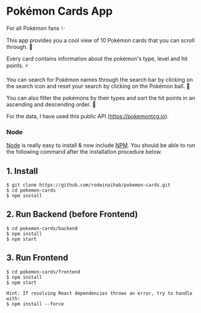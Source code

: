 # Pokémon Cards App

For all Pokémon fans ✨

This app provides you a cool view of 10 Pokémon cards that you can scroll through. 🍄

Every card contains information about the pokémon's type, level and hit points. ⚡️

You can search for Pokémon names through the search bar by clicking on the search icon and reset your search by clicking on the Pokémon ball. 🔮

You can also filter the pokémons by their types and sort the hit points in an ascending and descending order. 🚀

For the data, I have used this public API (https://pokemontcg.io).

### Node

[Node](http://nodejs.org/) is really easy to install & now include [NPM](https://npmjs.org/).
You should be able to run the following command after the installation procedure
below.

## 1. Install

    $ git clone https://github.com/rodeinaihab/pokemon-cards.git
    $ cd pokemon-cards
    $ npm install

## 2. Run Backend (before Frontend)

    $ cd pokemon-cards/backend
    $ npm install
    $ npm start

## 3. Run Frontend

    $ cd pokemon-cards/frontend
    $ npm install
    $ npm start
    
    Hint: If resolving React dependencies throws an error, try to handle with: 
    $ npm install --force
